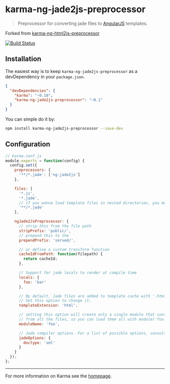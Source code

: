 # karma-ng-jade2js-preprocessor

> Preprocessor for converting jade files to [AngularJS](http://angularjs.org/) templates.

Forked from [karma-ng-html2js-preprocessor](https://github.com/karma-runner/karma-ng-html2js-preprocessor)

[![Build Status](https://travis-ci.org/chmanie/karma-ng-jade2js-preprocessor.svg)](https://travis-ci.org/chmanie/karma-ng-jade2js-preprocessor)

## Installation

The easiest way is to keep `karma-ng-jade2js-preprocessor` as a devDependency in your `package.json`.
```json
{
  "devDependencies": {
    "karma": "~0.10",
    "karma-ng-jade2js-preprocessor": "~0.1"
  }
}
```

You can simple do it by:
```bash
npm install karma-ng-jade2js-preprocessor --save-dev
```

## Configuration
```js
// karma.conf.js
module.exports = function(config) {
  config.set({
    preprocessors: {
      '**/*.jade': ['ng-jade2js']
    },

    files: [
      '*.js',
      '*.jade',
      // if you wanna load template files in nested directories, you must use this
      '**/*.jade'
    ],

    ngJade2JsPreprocessor: {
      // strip this from the file path
      stripPrefix: 'public/',
      // prepend this to the
      prependPrefix: 'served/',

      // or define a custom transform function
      cacheIdFromPath: function(filepath) {
        return cacheId;
      },

      // Support for jade locals to render at compile time
      locals: {
        foo: 'bar'
      },

      // By default, Jade files are added to template cache with '.html' extension.
      // Set this option to change it.
      templateExtension: 'html',

      // setting this option will create only a single module that contains templates
      // from all the files, so you can load them all with module('foo')
      moduleName: 'foo',

      // Jade compiler options. For a list of possible options, consult Jade documentation.
      jadeOptions: {
        doctype: 'xml'
      }
    }
  });
};
```

----

For more information on Karma see the [homepage].


[homepage]: http://karma-runner.github.com
